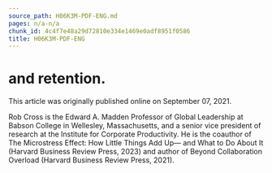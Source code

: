 ```yaml
---
source_path: H06K3M-PDF-ENG.md
pages: n/a-n/a
chunk_id: 4c4f7e48a29d72810e334e1469e0adf8951f0586
title: H06K3M-PDF-ENG
---
```

# and retention.

This article was originally published online on September 07, 2021.

Rob Cross is the Edward A. Madden Professor of Global Leadership at Babson College in Wellesley, Massachusetts, and a senior vice president of research at the Institute for Corporate Productivity. He is the coauthor of The Microstress Effect: How Little Things Add Up— and What to Do About It (Harvard Business Review Press, 2023) and author of Beyond Collaboration Overload (Harvard Business Review Press, 2021).
